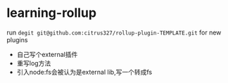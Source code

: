 # learning-rollup

run `degit git@github.com:citrus327/rollup-plugin-TEMPLATE.git` for new plugins


* 自己写个external插件
* 重写log方法
* 引入node:fs会被认为是external lib,写一个转成fs